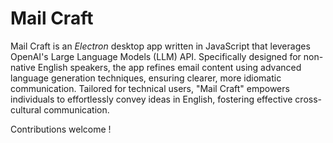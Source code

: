 # Mail Craft

Mail Craft is an *Electron* desktop app written in JavaScript that leverages OpenAI's Large Language Models (LLM) API. 
Specifically designed for non-native English speakers, the app refines email content using advanced language generation techniques, ensuring clearer, more idiomatic communication. Tailored for technical users, "Mail Craft" empowers individuals to effortlessly convey ideas in English, fostering effective cross-cultural communication.

Contributions welcome !
